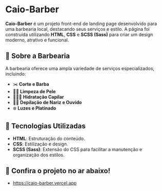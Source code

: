 # Caio-Barber

**Caio-Barber** é um projeto front-end de landing page desenvolvido para uma barbearia local, destacando seus serviços e estilo. A página foi construída utilizando **HTML**, **CSS** e **SCSS (Sass)** para criar um design moderno, atrativo e funcional.

## 💈 Sobre a Barbearia
A barbearia oferece uma ampla variedade de serviços especializados, incluindo:
- ✂️ **Corte e Barba**  
- 💆🏻 **Limpeza de Pele**  
- 💇🏻‍♂️ **Hidratação Capilar**  
- 👂🏼 **Depilação de Nariz e Ouvido**  
- ❄️ **Luzes e Platinado**

## 🚀 Tecnologias Utilizadas
- **HTML**: Estruturação do conteúdo.  
- **CSS**: Estilização e design.  
- **SCSS (Sass)**: Extensão do CSS para facilitar a manutenção e organização dos estilos.

## 📄 Confira o projeto no ar abaixo!
- https://caio-barber.vercel.app
